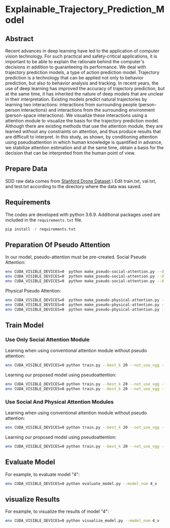 # Explainable_Trajectory_Prediction_Model

## Abstract
Recent advances in deep learning have led to the application of computer vision technology. For such practical and safety-critical applications, it is important to be able to explain the rationale behind the computer's decisions in addition to guaranteeing its performance. We deal with trajectory prediction models, a type of action prediction model. Trajectory prediction is a technology that can be applied not only to behavior prediction, but also to behavior analysis and tracking. In recent years, the use of deep learning has improved the accuracy of trajectory prediction, but at the same time, it has inherited the nature of deep models that are unclear in their interpretation. Existing models predict natural trajectories by learning two interactions: interactions from surrounding people (person-person interactions) and interactions from the surrounding environment (person-space interactions). We visualize these interactions using a attention module to visualize the basis for the trajectory prediction model. Although there are existing methods that use the attention module, they are learned without any constraints on attention, and thus produce results that are difficult to interpret. In this study, as shown, by conditioning attention using pseudoattention in which human knowledge is quantified in advance, we stabilize attention estimation and at the same time, obtain a basis for the decision that can be interpreted from the human point of view.

## Prepare Data
SDD raw data comes from [Stanford Drone Dataset](https://cvgl.stanford.edu/projects/uav_data/).\\
Edit train.txt, val.txt, and test.txt according to the directory where the data was saved.

## Requirements
The codes are developed with python 3.6.9.
Additional packages used are included in the `requirements.txt` file.

```bash
pip install -r requirements.txt
```

## Preparation Of Pseudo Attention
In our model, pseudo-attention must be pre-created.
Social Pseudo Attention:
```bash
env CUDA_VISIBLE_DEVICES=0  python make_pseudo-social-attention.py --d_type train --save
env CUDA_VISIBLE_DEVICES=0  python make_pseudo-social-attention.py --d_type test --save
env CUDA_VISIBLE_DEVICES=0  python make_pseudo-social-attention.py --d_type val --save
```
Physical Pseudo Attention:
```bash
env CUDA_VISIBLE_DEVICES=0  python make_pseudo-physical-attention.py --d_type train --save
env CUDA_VISIBLE_DEVICES=0  python make_pseudo-physical-attention.py --d_type test --save
env CUDA_VISIBLE_DEVICES=0  python make_pseudo-physical-attention.py --d_type val --save
```

## Train Model

### Use Only Social Attention Module

Learning when using conventional attention module without pseudo attention:
```bash
env CUDA_VISIBLE_DEVICES=0 python train.py --best_k 20 --not_use_vgg --num_epochs 300 --ge_type traj_rel --gd_type traj_rel --batch_size 32 --l2_loss_type traj_rel --g_learning_rate 0.005 --d_learning_rate 0.005 --checkpoint_num 0 --encoder_h_dim_g 32 --physical_attention_dim 0 --social_attention_type self_attention --social_attention_dim 32  --decoder_h_dim 32 --social_pos_embed --noise_dim 8 --concat_state
```
Learning our proposed model using pseudoattention:
```bash
env CUDA_VISIBLE_DEVICES=0 python train.py --best_k 20 --not_use_vgg --num_epochs 300 --ge_type traj_rel --gd_type traj_rel --batch_size 32 --l2_loss_type traj_rel --g_learning_rate 0.005 --d_learning_rate 0.005  --d_loss_type bce --checkpoint_num 1 --encoder_h_dim_g 32 --physical_attention_dim 0  --social_attention_type prior --social_attention_dim 32  --decoder_h_dim 32 --social_pos_embed  --noise_dim 8 --concat_state --so_prior_type original --social_tempreture 0.25
env CUDA_VISIBLE_DEVICES=0 python train.py --best_k 20 --not_use_vgg --num_epochs 300 --ge_type traj_rel --gd_type traj_rel --batch_size 32 --l2_loss_type traj_rel --g_learning_rate 0.005 --d_learning_rate 0.005  --d_loss_type bce --checkpoint_num 2 --encoder_h_dim_g 32 --physical_attention_dim 0  --social_attention_type prior --social_attention_dim 32  --decoder_h_dim 32 --social_pos_embed  --noise_dim 8 --concat_state --so_prior_type mul --social_tempreture 0.25
```

### Use Social And Physical Attention Modules
Learning when using conventional attention module without pseudo attention:
```bash
env CUDA_VISIBLE_DEVICES=0 python train.py --best_k 20 --not_use_vgg --num_epochs 300 --ge_type traj_rel --gd_type traj_rel --batch_size 4 --l2_loss_type traj_rel --g_learning_rate 0.005 --d_learning_rate 0.005  --d_loss_type bce --checkpoint_num 3 --encoder_h_dim_g 32 --physical_attention_dim 32  --physical_attention_type one_head_attention --social_attention_type prior --social_attention_dim 32  --decoder_h_dim 64 --social_pos_embed  --physical_pos_embed --noise_dim 8 --concat_state --social_tempreture 0.25  --so_prior_type mul 
```
Learning our proposed model using pseudoattention:
```bash
env CUDA_VISIBLE_DEVICES=0 python train.py --best_k 20 --not_use_vgg --num_epochs 300 --ge_type traj_rel --gd_type traj_rel --batch_size 4 --l2_loss_type traj_rel --g_learning_rate 0.005 --d_learning_rate 0.005  --d_loss_type bce --checkpoint_num 4 --encoder_h_dim_g 32 --physical_attention_dim 32  --physical_attention_type prior --social_attention_type prior --social_attention_dim 32  --decoder_h_dim 64 --social_pos_embed  --physical_pos_embed --noise_dim 8 --concat_state --ph_prior_type nottraj_add --social_tempreture 0.25  --so_prior_type mul
```

## Evaluate Model
For example, to evaluate model "4":
```bash
env CUDA_VISIBLE_DEVICES=0 python evaluate_model.py --model_num 4_v
```

## visualize Results
For example, to visualize the results of model "4":
```bash
env CUDA_VISIBLE_DEVICES=0 python visualize_model.py --model_num 4_v
```